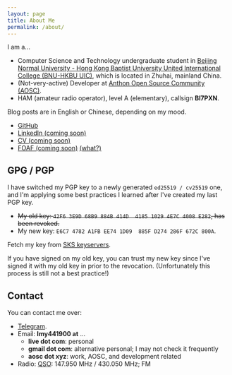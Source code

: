 ```yaml
---
layout: page
title: About Me
permalink: /about/
---
```


I am a...

- Computer Science and Technology undergraduate student in [Beijing Normal University - Hong Kong Baptist University United International College (BNU-HKBU UIC)][uic], which is located in Zhuhai, mainland China.
- (Not-very-active) Developer at [Anthon Open Source Community (AOSC)][aosc].
- HAM (amateur radio operator), level A (elementary), callsign **BI7PXN**.

Blog posts are in English or Chinese, depending on my mood.

- [GitHub][github]
- [LinkedIn (coming soon)][linkedin]
- [CV (coming soon)][cv]
- [FOAF (coming soon)][foaf] [(what?)](https://en.wikipedia.org/wiki/FOAF_(ontology))

[uic]:      https://uic.edu.hk
[aosc]:     https://aosc.io
[github]:   https://github.com/lmy441900
[linkedin]: #
[cv]:       #
[foaf]:     #

## GPG / PGP

I have switched my PGP key to a newly generated `ed25519 / cv25519` one, and I'm applying some best practices I learned after I've created my last PGP key.

- ~~My old key: `42F6 3E9D 68B9 884B 414D  4185 1029 4E7C 4008 E282`, has been revoked.~~
- My new key: `E6C7 4782 A1FB EE74 1D09  885F D274 286F 672C 800A`.

Fetch my key from [SKS keyservers][sks].

If you have signed on my old key, you can trust my new key since I've signed it with my old key in prior to the revocation. (Unfortunately this process is still not a best practice!)

[sks]: https://sks-keyservers.net/

## Contact

You can contact me over:

- [Telegram][tg].
- Email: **lmy441900 at** ...
  - **live dot com**: personal
  - **gmail dot com**: alternative personal; I may not check it frequently
  - **aosc dot xyz**: work, AOSC, and development related
- Radio: [QSO][qso]: 147.950 MHz / 430.050 MHz; FM

[tg]:  https://t.me/lmy441900
[qso]: https://en.wikipedia.org/wiki/Contact_(amateur_radio)
